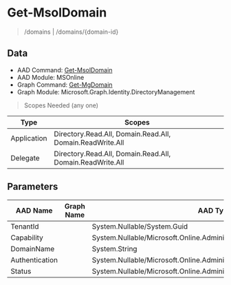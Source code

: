 # Get-MsolDomain

> /domains | /domains/{domain-id}

## Data

+ AAD Command: [Get-MsolDomain](https://docs.microsoft.com/en-us/powershell/module/MSOnline/Get-MsolDomain)
+ AAD Module: MSOnline
+ Graph Command: [Get-MgDomain](https://docs.microsoft.com/en-us/powershell/module/Microsoft.Graph.Identity.DirectoryManagement/Get-MgDomain)
+ Graph Module: Microsoft.Graph.Identity.DirectoryManagement

> Scopes Needed (any one)

|Type|Scopes|
|---|---|
|Application|Directory.Read.All, Domain.Read.All, Domain.ReadWrite.All|
|Delegate|Directory.Read.All, Domain.Read.All, Domain.ReadWrite.All|

## Parameters

|AAD Name|Graph Name|AAD Type|Graph Type|Infos|
|---|---|---|---|---|
|TenantId||System.Nullable/System.Guid|||
|Capability||System.Nullable/Microsoft.Online.Administration.DomainCapabilities|||
|DomainName||System.String|||
|Authentication||System.Nullable/Microsoft.Online.Administration.DomainAuthenticationType|||
|Status||System.Nullable/Microsoft.Online.Administration.DomainStatus|||

